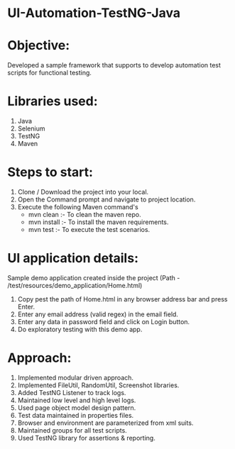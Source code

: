 # UI-Automation-TestNG-Java
# Objective: 
Developed a sample framework that supports to develop automation test scripts for functional testing.

# Libraries used:
1. Java
2. Selenium
3. TestNG
4. Maven


# Steps to start:
1. Clone / Download the project into your local.
2. Open the Command prompt and navigate to project location.
3. Execute the following Maven command's
    - mvn clean :- To clean the maven repo.
    - mvn install :- To install the maven requirements.
    - mvn test :- To execute the test scenarios.


# UI application details: 
Sample demo application created inside the project (Path - /test/resources/demo_application/Home.html)
1. Copy pest the path of Home.html in any browser address bar and press Enter. 
2. Enter any email address (valid regex) in the email field.
3. Enter any data in password field and click on Login button.
4. Do exploratory testing with this demo app.


# Approach: 
1. Implemented modular driven approach.
2. Implemented FileUtil, RandomUtil, Screenshot libraries. 
3. Added TestNG Listener to track logs.
4. Maintained low level and high level logs.
5. Used page object model design pattern.
6. Test data maintained in properties files.
7. Browser and environment are parameterized from xml suits.
8. Maintained groups for all test scripts.
9. Used TestNG library for assertions & reporting.

